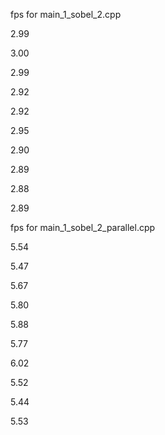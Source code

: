 fps for main_1_sobel_2.cpp

2.99

3.00

2.99

2.92

2.92

2.95

2.90

2.89

2.88

2.89

fps for main_1_sobel_2_parallel.cpp

5.54

5.47

5.67

5.80

5.88

5.77

6.02

5.52

5.44

5.53